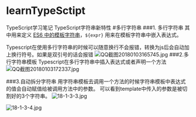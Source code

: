 # learnTypeSctipt
TypeScript学习笔记
TypeScript字符串新特性
#多行字符串
###1.  多行字符串
其中用来定义 [ES6 中的模板字符串](http://es6.ruanyifeng.com/#docs/string#%E6%A8%A1%E6%9D%BF%E5%AD%97%E7%AC%A6%E4%B8%B2)，`${expr}` 用来在模板字符串中嵌入表达式。

Typescript在使用多行字符串的时候可以随意换行不会报错，转换为js后会自动加上换行符号。如果是双引号的话会报错
![QQ截图20180103165745.jpg](http://upload-images.jianshu.io/upload_images/2203742-2b53c05cd70aad26.jpg?imageMogr2/auto-orient/strip%7CimageView2/2/w/1240)
###2.多行字符串模板
Typescript在多行字符串中插入表达式或者声明一个方法
![QQ截图20180103172337.jpg](http://upload-images.jianshu.io/upload_images/2203742-08a2ac0017c2720f.jpg?imageMogr2/auto-orient/strip%7CimageView2/2/w/1240)

###3.自动拆分字符串
用字符串模板去调用一个方法的时候字符串模板中表达式的值会自动赋值给被调用方法中的参数。
可以看到template中传入的参数是被切割好的3个字符串。
![18-1-3-3.jpg](http://upload-images.jianshu.io/upload_images/2203742-09ff1ea4fff50dea.jpg?imageMogr2/auto-orient/strip%7CimageView2/2/w/1240)

![18-1-3-4.jpg](http://upload-images.jianshu.io/upload_images/2203742-99b1c2ed49d79702.jpg?imageMogr2/auto-orient/strip%7CimageView2/2/w/1240)
